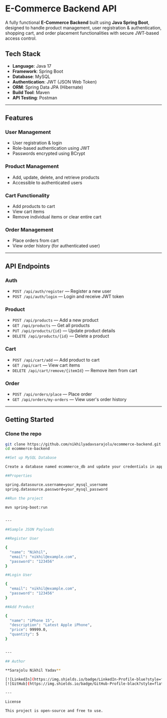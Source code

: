 # E-Commerce Backend API

A fully functional **E-Commerce Backend** built using **Java Spring Boot**, designed to handle product management, user registration & authentication, shopping cart, and order placement functionalities with secure JWT-based access control.

## Tech Stack

- **Language**: Java 17
- **Framework**: Spring Boot
- **Database**: MySQL
- **Authentication**: JWT (JSON Web Token)
- **ORM**: Spring Data JPA (Hibernate)
- **Build Tool**: Maven
- **API Testing**: Postman

---

## Features

### User Management
- User registration & login
- Role-based authentication using JWT
- Passwords encrypted using BCrypt

### Product Management
- Add, update, delete, and retrieve products
- Accessible to authenticated users

### Cart Functionality
- Add products to cart
- View cart items
- Remove individual items or clear entire cart

### Order Management
- Place orders from cart
- View order history (for authenticated user)

---

## API Endpoints

### Auth
- `POST /api/auth/register` — Register a new user
- `POST /api/auth/login` — Login and receive JWT token

### Product
- `POST /api/products` — Add a new product
- `GET /api/products` — Get all products
- `PUT /api/products/{id}` — Update product details
- `DELETE /api/products/{id}` — Delete a product

### Cart
- `POST /api/cart/add` — Add product to cart
- `GET /api/cart` — View cart items
- `DELETE /api/cart/remove/{itemId}` — Remove item from cart

### Order
- `POST /api/orders/place` — Place order
- `GET /api/orders/my-orders` — View user's order history

---

## Getting Started

### Clone the repo

```bash
git clone https://github.com/nikhilyadavsarajolu/ecommerce-backend.git
cd ecommerce-backend

##Set up MySQL Database

Create a database named ecommerce_db and update your credentials in application.properties.

##Properties

spring.datasource.username=your_mysql_username
spring.datasource.password=your_mysql_password

##Run the project

mvn spring-boot:run


---

##Sample JSON Payloads

##Register User

{
  "name": "Nikhil",
  "email": "nikhil@example.com",
  "password": "123456"
}

##Login User

{
  "email": "nikhil@example.com",
  "password": "123456"
}

##Add Product

{
  "name": "iPhone 15",
  "description": "Latest Apple iPhone",
  "price": 99999.0,
  "quantity": 5
}


---

## Author

**Sarajolu Nikhil Yadav**

[![LinkedIn](https://img.shields.io/badge/LinkedIn-Profile-blue?style=flat&logo=linkedin)](https://www.linkedin.com/in/nikhil-yadav-9a3a90270)
[![GitHub](https://img.shields.io/badge/GitHub-Profile-black?style=flat&logo=github)](https://github.com/nikhilyadavsarajolu)

---

License

This project is open-source and free to use.
    

